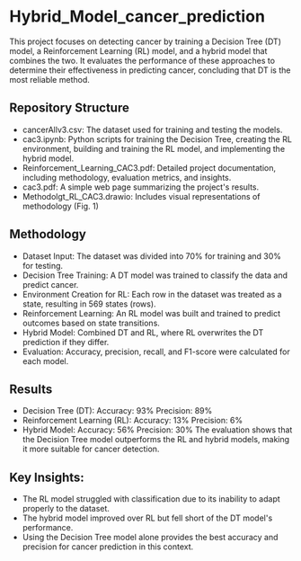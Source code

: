 # Hybrid_Model_cancer_prediction

This project focuses on detecting cancer by training a Decision Tree (DT) model, a Reinforcement Learning (RL) model, and a hybrid model that combines the two. It evaluates the performance of these approaches to determine their effectiveness in predicting cancer, concluding that DT is the most reliable method.
## Repository Structure
* cancerAllv3.csv: The dataset used for training and testing the models.
* cac3.ipynb: Python scripts for training the Decision Tree, creating the RL environment, building and training the RL model, and implementing the hybrid model.
* Reinforcement_Learning_CAC3.pdf: Detailed project documentation, including methodology, evaluation metrics, and insights.
* cac3.pdf: A simple web page summarizing the project's results.
* Methodolgt_RL_CAC3.drawio: Includes visual representations of methodology (Fig. 1)

## Methodology
* Dataset Input: The dataset was divided into 70% for training and 30% for testing.
* Decision Tree Training: A DT model was trained to classify the data and predict cancer.
* Environment Creation for RL: Each row in the dataset was treated as a state, resulting in 569 states (rows).
* Reinforcement Learning: An RL model was built and trained to predict outcomes based on state transitions.
* Hybrid Model: Combined DT and RL, where RL overwrites the DT prediction if they differ.
* Evaluation: Accuracy, precision, recall, and F1-score were calculated for each model.

## Results
* Decision Tree (DT):
Accuracy: 93%
Precision: 89%
* Reinforcement Learning (RL):
Accuracy: 13%
Precision: 6%
* Hybrid Model:
Accuracy: 56%
Precision: 30%
The evaluation shows that the Decision Tree model outperforms the RL and hybrid models, making it more suitable for cancer detection.

## Key Insights:
* The RL model struggled with classification due to its inability to adapt properly to the dataset.
* The hybrid model improved over RL but fell short of the DT model's performance.
* Using the Decision Tree model alone provides the best accuracy and precision for cancer prediction in this context.
